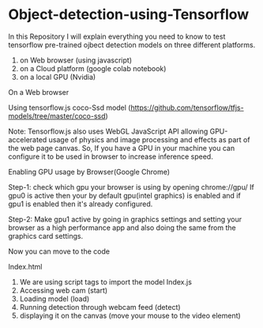 # Object-detection-using-Tensorflow

In this Repository I will explain everything you need to know to test tensorflow pre-trained ojbect detection models on three different platforms.

1. on Web browser (using javascript)  
2. on a Cloud platform (google colab notebook) 
3. on a local GPU (Nvidia) 

On a Web browser

Using tensorflow.js coco-Ssd model (https://github.com/tensorflow/tfjs-models/tree/master/coco-ssd)

Note: Tensorflow.js also uses WebGL JavaScript API allowing GPU-accelerated usage of physics and image processing and effects as part of the web page canvas.
So, If you have a GPU in your machine you can configure it to be used in browser to increase inference speed.

Enabling GPU usage by Browser(Google Chrome)

Step-1: check which gpu your browser is using by opening chrome://gpu/
If gpu0 is active then your by default gpu(intel graphics) is enabled and if gpu1 is enabled then it's already configured.

Step-2: Make gpu1 active by going in graphics settings and setting your browser as a high performance app and also doing the same from the graphics card settings.

Now you can move to the code

Index.html
1. We are using script tags to import the model
Index.js
1. Accessing web cam (start)
2. Loading model (load)
3. Running detection through webcam feed (detect)
4. displaying it on the canvas (move your mouse to the video element)


